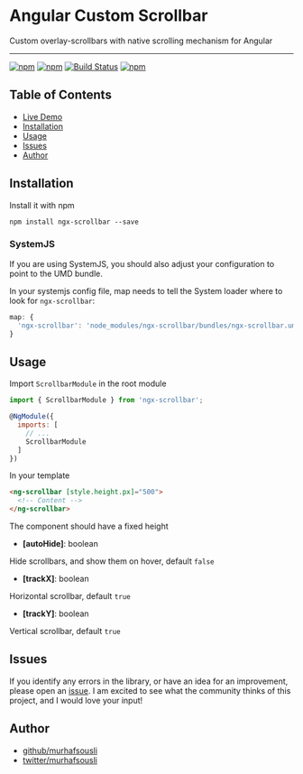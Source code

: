 # Angular Custom Scrollbar

Custom overlay-scrollbars with native scrolling mechanism for Angular
___
[![npm](https://img.shields.io/badge/demo-online-ed1c46.svg)](https://murhafsousli.github.io/ngx-scrollbar/)
[![npm](https://img.shields.io/npm/v/ngx-scrollbar.svg?maxAge=2592000?style=plastic)](https://www.npmjs.com/package/ngx-scrollbar) 
[![Build Status](https://travis-ci.org/MurhafSousli/ngx-scrollbar.svg?branch=master)](https://www.npmjs.com/package/ngx-scrollbar) 
[![npm](https://img.shields.io/npm/l/express.svg?maxAge=2592000)](/LICENSE)

## Table of Contents 
 
 - [Live Demo](https://MurhafSousli.github.io/ngx-scrollbar)
 - [Installation](#installation)
 - [Usage](#usage) 
 - [Issues](#issues)    
 - [Author](#author)

<a name="installation"/>

## Installation

Install it with npm

`npm install ngx-scrollbar --save`

### SystemJS

If you are using SystemJS, you should also adjust your configuration to point to the UMD bundle.

In your systemjs config file, map needs to tell the System loader where to look for `ngx-scrollbar`:
```js
map: {
  'ngx-scrollbar': 'node_modules/ngx-scrollbar/bundles/ngx-scrollbar.umd.js',
}
```

<a name="usage"/>

## Usage

Import `ScrollbarModule` in the root module

```js
import { ScrollbarModule } from 'ngx-scrollbar';

@NgModule({
  imports: [
    // ...
    ScrollbarModule
  ]
})
```

In your template

```html
<ng-scrollbar [style.height.px]="500">
  <!-- Content -->
</ng-scrollbar>
```

The component should have a fixed height


 - **[autoHide]**: boolean

  Hide scrollbars, and show them on hover, default `false`

 - **[trackX]**: boolean

  Horizontal scrollbar, default `true`

 - **[trackY]**: boolean

  Vertical scrollbar, default `true`


<a name="issues"/>

## Issues

If you identify any errors in the library, or have an idea for an improvement, please open an [issue](https://github.com/MurhafSousli/ngx-scrollbar/issues). I am excited to see what the community thinks of this project, and I would love your input!

<a name="author"/>

## Author

 - [github/murhafsousli](https://github.com/MurhafSousli)
 - [twitter/murhafsousli](https://twitter.com/MurhafSousli)

